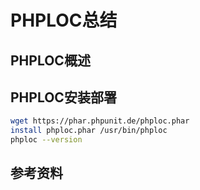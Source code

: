 # PHPLOC总结
## PHPLOC概述
## PHPLOC安装部署
``` bash
wget https://phar.phpunit.de/phploc.phar
install phploc.phar /usr/bin/phploc
phploc --version

```
##  参考资料
